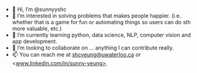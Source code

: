 - 👋 Hi, I’m @sunnyyshc
- 👀 I’m interested in solving problems that makes people happier. (i.e. whether that is a game for fun or automating things so users can do sth more valuable, etc.)
- 🌱 I’m currently learning python, data science, NLP, computer vision and app development.  
- 💞️ I’m looking to collaborate on ... anything I can contribute really.
- 📫 You can reach me at <shcyeung@uwaterloo.ca> or <www.linkedin.com/in/sunny-yeung>.

